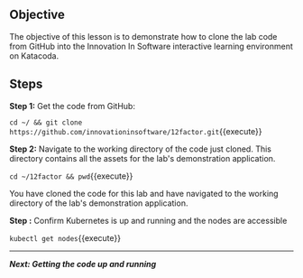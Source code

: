 ## Objective
The objective of this lesson is to demonstrate how to clone the lab code from GitHub into the Innovation In Software interactive learning environment on Katacoda.

## Steps

**Step 1:** Get the code from GitHub:

`cd ~/ && git clone https://github.com/innovationinsoftware/12factor.git`{{execute}}

**Step 2:** Navigate to the working directory of the code just cloned. This directory contains all the assets for the lab's demonstration application.

`cd ~/12factor && pwd`{{execute}}

You have cloned the code for this lab and have navigated to the working directory of the lab's demonstration application. 

**Step :** Confirm Kubernetes is up and running and the nodes are accessible

`kubectl get nodes`{{execute}}

---

***Next: Getting the code up and running***